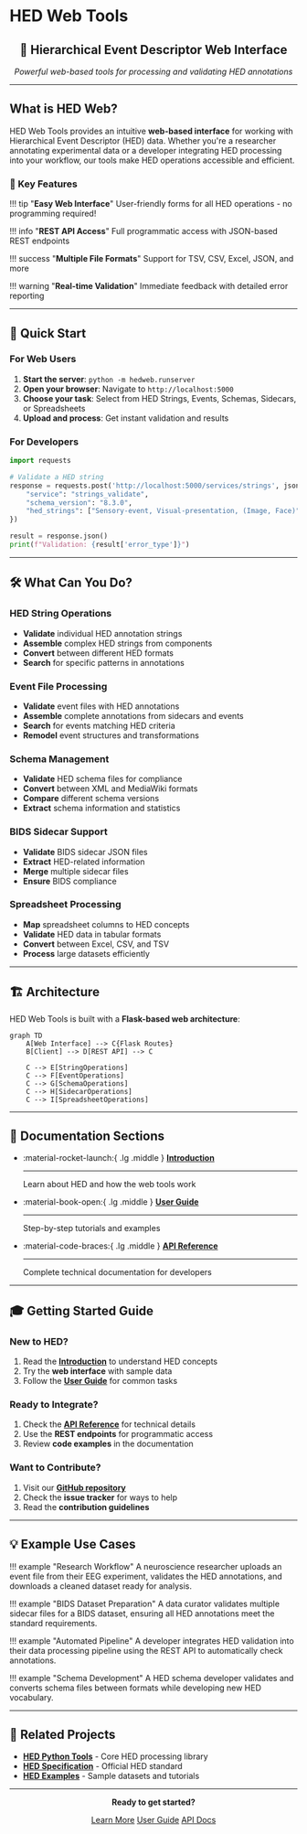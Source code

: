 # HED Web Tools

<div align="center">
  <h2>🧠 Hierarchical Event Descriptor Web Interface</h2>
  <p><em>Powerful web-based tools for processing and validating HED annotations</em></p>
</div>

---

## What is HED Web?

HED Web Tools provides an intuitive **web-based interface** for working with Hierarchical Event Descriptor (HED) data. Whether you're a researcher annotating experimental data or a developer integrating HED processing into your workflow, our tools make HED operations accessible and efficient.

### 🎯 Key Features

<div class="grid" markdown>

!!! tip "**Easy Web Interface**"
    User-friendly forms for all HED operations - no programming required!

!!! info "**REST API Access**"
    Full programmatic access with JSON-based REST endpoints

!!! success "**Multiple File Formats**"
    Support for TSV, CSV, Excel, JSON, and more

!!! warning "**Real-time Validation**"
    Immediate feedback with detailed error reporting

</div>

---

## 🚀 Quick Start

### For Web Users
1. **Start the server**: `python -m hedweb.runserver`
2. **Open your browser**: Navigate to `http://localhost:5000`
3. **Choose your task**: Select from HED Strings, Events, Schemas, Sidecars, or Spreadsheets
4. **Upload and process**: Get instant validation and results

### For Developers
```python
import requests

# Validate a HED string
response = requests.post('http://localhost:5000/services/strings', json={
    "service": "strings_validate",
    "schema_version": "8.3.0",
    "hed_strings": ["Sensory-event, Visual-presentation, (Image, Face)"]
})

result = response.json()
print(f"Validation: {result['error_type']}")
```

---

## 🛠️ What Can You Do?

### HED String Operations
- **Validate** individual HED annotation strings
- **Assemble** complex HED strings from components
- **Convert** between different HED formats
- **Search** for specific patterns in annotations

### Event File Processing
- **Validate** event files with HED annotations
- **Assemble** complete annotations from sidecars and events
- **Search** for events matching HED criteria
- **Remodel** event structures and transformations

### Schema Management
- **Validate** HED schema files for compliance
- **Convert** between XML and MediaWiki formats
- **Compare** different schema versions
- **Extract** schema information and statistics

### BIDS Sidecar Support
- **Validate** BIDS sidecar JSON files
- **Extract** HED-related information
- **Merge** multiple sidecar files
- **Ensure** BIDS compliance

### Spreadsheet Processing
- **Map** spreadsheet columns to HED concepts
- **Validate** HED data in tabular formats
- **Convert** between Excel, CSV, and TSV
- **Process** large datasets efficiently

---

## 🏗️ Architecture

HED Web Tools is built with a **Flask-based web architecture**:

```mermaid
graph TD
    A[Web Interface] --> C{Flask Routes}
    B[Client] --> D[REST API] --> C
    
    C --> E[StringOperations]
    C --> F[EventOperations]  
    C --> G[SchemaOperations]
    C --> H[SidecarOperations]
    C --> I[SpreadsheetOperations]
```

---

## 📖 Documentation Sections

<div class="grid cards" markdown>

-   :material-rocket-launch:{ .lg .middle } **[Introduction](introduction.md)**
    
    ---
    
    Learn about HED and how the web tools work

-   :material-book-open:{ .lg .middle } **[User Guide](user_guide.md)**
    
    ---
    
    Step-by-step tutorials and examples

-   :material-code-braces:{ .lg .middle } **[API Reference](api/index.md)**
    
    ---
    
    Complete technical documentation for developers

</div>

---

## 🎓 Getting Started Guide

### New to HED?
1. Read the **[Introduction](introduction.md)** to understand HED concepts
2. Try the **web interface** with sample data
3. Follow the **[User Guide](user_guide.md)** for common tasks

### Ready to Integrate?
1. Check the **[API Reference](api/index.md)** for technical details
2. Use the **REST endpoints** for programmatic access
3. Review **code examples** in the documentation

### Want to Contribute?
1. Visit our **[GitHub repository](https://github.com/hed-standard/hed-web)**
2. Check the **issue tracker** for ways to help
3. Read the **contribution guidelines**

---

## 💡 Example Use Cases

!!! example "Research Workflow"
    A neuroscience researcher uploads an event file from their EEG experiment, validates the HED annotations, and downloads a cleaned dataset ready for analysis.

!!! example "BIDS Dataset Preparation"
    A data curator validates multiple sidecar files for a BIDS dataset, ensuring all HED annotations meet the standard requirements.

!!! example "Automated Pipeline"
    A developer integrates HED validation into their data processing pipeline using the REST API to automatically check annotations.

!!! example "Schema Development"
    A HED schema developer validates and converts schema files between formats while developing new HED vocabulary.

---

## 🔗 Related Projects

- **[HED Python Tools](https://github.com/hed-standard/hed-python)** - Core HED processing library
- **[HED Specification](https://github.com/hed-standard/hed-specification)** - Official HED standard
- **[HED Examples](https://github.com/hed-standard/hed-examples)** - Sample datasets and tutorials

---

<div align="center">
  <p><strong>Ready to get started?</strong></p>
  <p>
    <a href="introduction/" class="md-button md-button--primary">Learn More</a>
    <a href="user_guide/" class="md-button">User Guide</a>
    <a href="api/" class="md-button">API Docs</a>
  </p>
</div>
